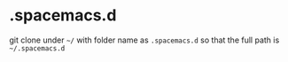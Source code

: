 # .spacemacs.d

git clone under `~/` with folder name as `.spacemacs.d` so that the full path is `~/.spacemacs.d`
